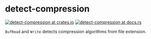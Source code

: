 detect-compression
=====================

[![detect-compression at crates.io](https://img.shields.io/crates/v/detect-compression.svg)](https://crates.io/crates/detect-compression)
[![detect-compression at docs.rs](https://docs.rs/detect-compression/badge.svg)](https://docs.rs/detect-compression)

`BufRead` and `Write` detects compression algorithms from file extension.

